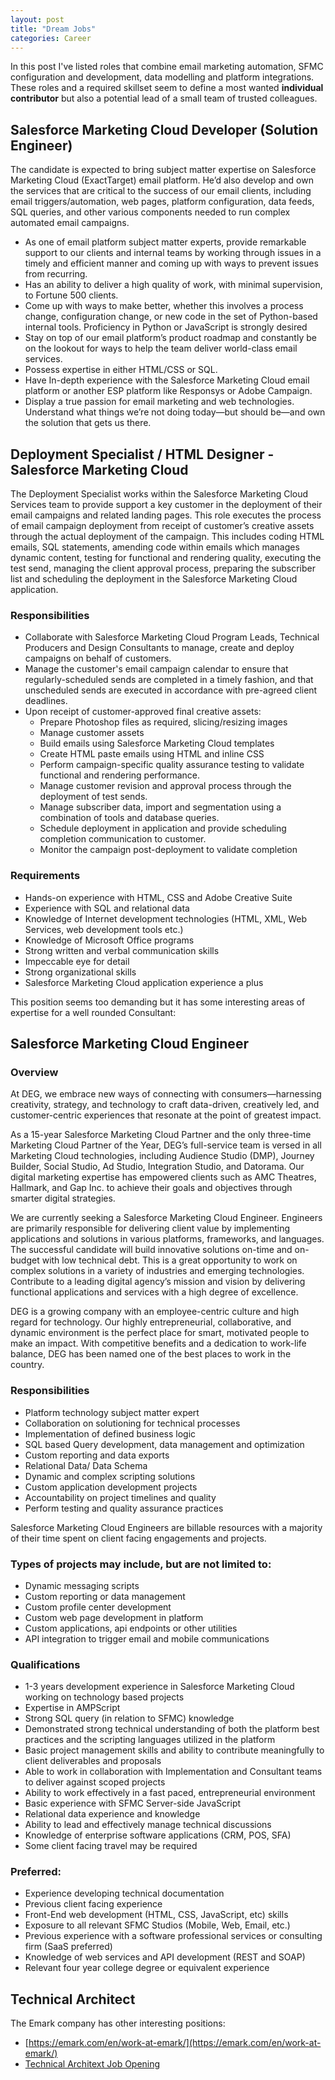 ```yaml
---
layout: post
title: "Dream Jobs"
categories: Career
---
```



In this post I've listed roles that combine email marketing automation, SFMC configuration and development, data modelling and platform integrations. These roles and a required skillset seem to define a most wanted **individual contributor** but also a potential lead of a small team of trusted colleagues.

## Salesforce Marketing Cloud Developer (Solution Engineer)

The candidate is expected to bring subject matter expertise on Salesforce Marketing Cloud (ExactTarget) email platform. He’d also develop and own the services that are critical to the success of our email clients, including email triggers/automation, web pages, platform configuration, data feeds, SQL queries, and other various components needed to run complex automated email campaigns.



*   As one of email platform subject matter experts, provide remarkable support to our clients and internal teams by working through issues in a timely and efficient manner and coming up with ways to prevent issues from recurring.
*   Has an ability to deliver a high quality of work, with minimal supervision, to Fortune 500 clients.
*   Come up with ways to make better, whether this involves a process change, configuration change, or new code in the set of Python-based internal tools. Proficiency in Python or JavaScript is strongly desired
*   Stay on top of our email platform’s product roadmap and constantly be on the lookout for ways to help the team deliver world-class email services.
*   Possess expertise in either HTML/CSS or SQL.
*   Have In-depth experience with the Salesforce Marketing Cloud email platform or another ESP platform like Responsys or Adobe Campaign.
*   Display a true passion for email marketing and web technologies. Understand what things we’re not doing today—but should be—and own the solution that gets us there.


## Deployment Specialist / HTML Designer - Salesforce Marketing Cloud

The Deployment Specialist works within the Salesforce Marketing Cloud Services team to provide support a key customer in the deployment of their email campaigns and related landing pages. This role executes the process of email campaign deployment from receipt of customer’s creative assets through the actual deployment of the campaign. This includes coding HTML emails, SQL statements, amending code within emails which manages dynamic content, testing for functional and rendering quality, executing the test send, managing the client approval process, preparing the subscriber list and scheduling the deployment in the Salesforce Marketing Cloud application.


### Responsibilities



*   Collaborate with Salesforce Marketing Cloud Program Leads, Technical Producers and Design Consultants to manage, create and deploy campaigns on behalf of customers.
*   Manage the customer's email campaign calendar to ensure that regularly-scheduled sends are completed in a timely fashion, and that unscheduled sends are executed in accordance with pre-agreed client deadlines.
*   Upon receipt of customer-approved final creative assets:
    *   Prepare Photoshop files as required, slicing/resizing images
    *   Manage customer assets
    *   Build emails using Salesforce Marketing Cloud templates
    *   Create HTML paste emails using HTML and inline CSS
    *   Perform campaign-specific quality assurance testing to validate functional and rendering performance.
    *   Manage customer revision and approval process through the deployment of test sends.
    *   Manage subscriber data, import and segmentation using a combination of tools and database queries.
    *   Schedule deployment in application and provide scheduling completion communication to customer.
    *   Monitor the campaign post-deployment to validate completion


### Requirements



*   Hands-on experience with HTML, CSS and Adobe Creative Suite
*   Experience with SQL and relational data
*   Knowledge of Internet development technologies (HTML, XML, Web Services, web development tools etc.)
*   Knowledge of Microsoft Office programs
*   Strong written and verbal communication skills
*   Impeccable eye for detail
*   Strong organizational skills
*   Salesforce Marketing Cloud application experience a plus

This position seems too demanding but it has some interesting areas of expertise for a well rounded Consultant:




## Salesforce Marketing Cloud Engineer


### Overview

At DEG, we embrace new ways of connecting with consumers—harnessing creativity, strategy, and technology to craft data-driven, creatively led, and customer-centric experiences that resonate at the point of greatest impact.

As a 15-year Salesforce Marketing Cloud Partner and the only three-time Marketing Cloud Partner of the Year, DEG’s full-service team is versed in all Marketing Cloud technologies, including Audience Studio (DMP), Journey Builder, Social Studio, Ad Studio, Integration Studio, and Datorama. Our digital marketing expertise has empowered clients such as AMC Theatres, Hallmark, and Gap Inc. to achieve their goals and objectives through smarter digital strategies.

We are currently seeking a Salesforce Marketing Cloud Engineer. Engineers are primarily responsible for delivering client value by implementing applications and solutions in various platforms, frameworks, and languages. The successful candidate will build innovative solutions on-time and on-budget with low technical debt. This is a great opportunity to work on complex solutions in a variety of industries and emerging technologies. Contribute to a leading digital agency’s mission and vision by delivering functional applications and services with a high degree of excellence.

DEG is a growing company with an employee-centric culture and high regard for technology. Our highly entrepreneurial, collaborative, and dynamic environment is the perfect place for smart, motivated people to make an impact. With competitive benefits and a dedication to work-life balance, DEG has been named one of the best places to work in the country.


### Responsibilities



*   Platform technology subject matter expert
*   Collaboration on solutioning for technical processes
*   Implementation of defined business logic
*   SQL based Query development, data management and optimization
*   Custom reporting and data exports
*   Relational Data/ Data Schema
*   Dynamic and complex scripting solutions
*   Custom application development projects
*   Accountability on project timelines and quality
*   Perform testing and quality assurance practices

 

Salesforce Marketing Cloud Engineers are billable resources with a majority of their time spent on client facing engagements and projects.


### Types of projects may include, but are not limited to:



*   Dynamic messaging scripts
*   Custom reporting or data management
*   Custom profile center development
*   Custom web page development in platform
*   Custom applications, api endpoints or other utilities
*   API integration to trigger email and mobile communications


### Qualifications



*   1-3 years development experience in Salesforce Marketing Cloud working on technology based projects
*   Expertise in AMPScript
*   Strong SQL query (in relation to SFMC) knowledge
*   Demonstrated strong technical understanding of both the platform best practices and the scripting languages utilized in the platform
*   Basic project management skills and ability to contribute meaningfully to client deliverables and proposals
*   Able to work in collaboration with Implementation and Consultant teams to deliver against scoped projects
*   Ability to work effectively in a fast paced, entrepreneurial environment
*   Basic experience with SFMC Server-side JavaScript
*   Relational data experience and knowledge
*   Ability to lead and effectively manage technical discussions
*   Knowledge of enterprise software applications (CRM, POS, SFA)
*   Some client facing travel may be required

  


### Preferred:



*   Experience developing technical documentation
*   Previous client facing experience
*   Front-End web development (HTML, CSS, JavaScript, etc) skills
*   Exposure to all relevant SFMC Studios (Mobile, Web, Email, etc.)
*   Previous experience with a software professional services or consulting firm (SaaS preferred)
*   Knowledge of web services and API development (REST and SOAP)
*   Relevant four year college degree or equivalent experience

 


## Technical Architect

The Emark company has other interesting positions:
- [https://emark.com/en/work-at-emark/](https://emark.com/en/work-at-emark/)
- [Technical Architext Job Opening](https://emark.com/en/work-at-emark/2017/04/technical-architect/237/) 

